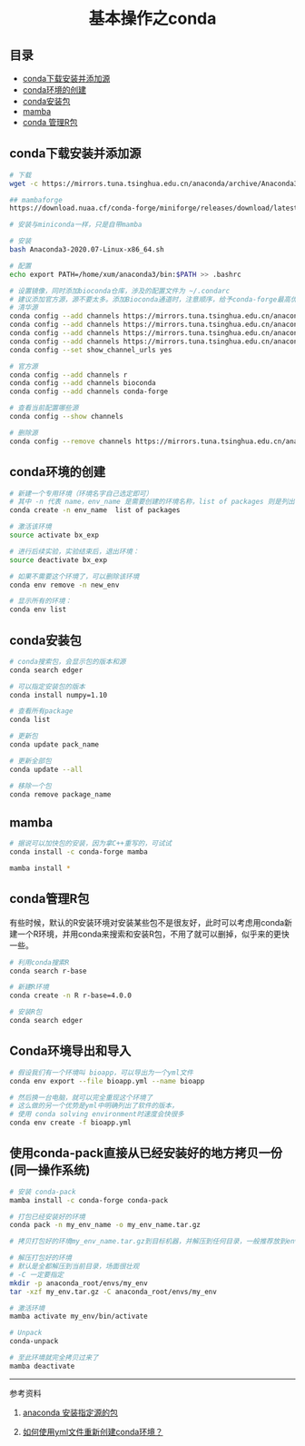 # <center>基本操作之conda</center>

## 目录
* [conda下载安装并添加源](#conda下载安装并添加源)
* [conda环境的创建](#cconda环境的创建)
* [conda安装包](#conda安装包)
* [mamba](#mamba)
* [conda 管理R包](#conda管理R包)

## conda下载安装并添加源
```bash
# 下载
wget -c https://mirrors.tuna.tsinghua.edu.cn/anaconda/archive/Anaconda3-2020.07-Linux-x86_64.sh

## mambaforge
https://download.nuaa.cf/conda-forge/miniforge/releases/download/latest/Mambaforge-Linux-x86_64.sh

# 安装与miniconda一样，只是自带mamba

# 安装
bash Anaconda3-2020.07-Linux-x86_64.sh

# 配置
echo export PATH=/home/xum/anaconda3/bin:$PATH >> .bashrc

# 设置镜像，同时添加bioconda仓库，涉及的配置文件为 ~/.condarc
# 建议添加官方源，源不要太多。添加Bioconda通道时，注意顺序，给予conda-forge最高优先级，其次是bioconda。如果之前已经添加好了通道，自己在~/.condarc中调整顺序。
# 清华源
conda config --add channels https://mirrors.tuna.tsinghua.edu.cn/anaconda/pkgs/free/
conda config --add channels https://mirrors.tuna.tsinghua.edu.cn/anaconda/pkgs/main/
conda config --add channels https://mirrors.tuna.tsinghua.edu.cn/anaconda/cloud/conda-forge/
conda config --add channels https://mirrors.tuna.tsinghua.edu.cn/anaconda/cloud/bioconda/
conda config --set show_channel_urls yes

# 官方源
conda config --add channels r
conda config --add channels bioconda
conda config --add channels conda-forge

# 查看当前配置哪些源
conda config --show channels

# 删除源
conda config --remove channels https://mirrors.tuna.tsinghua.edu.cn/anaconda/pkgs/free/
```

## conda环境的创建
```bash
# 新建一个专用环境（环境名字自己选定即可）
# 其中 -n 代表 name，env_name 是需要创建的环境名称，list of packages 则是列出在新环境中需要安装的工具包。
conda create -n env_name  list of packages

# 激活该环境
source activate bx_exp

# 进行后续实验，实验结束后，退出环境：
source deactivate bx_exp

# 如果不需要这个环境了，可以删除该环境
conda env remove -n new_env

# 显示所有的环境：
conda env list
```

## conda安装包
```bash
# conda搜索包，会显示包的版本和源
conda search edger

# 可以指定安装包的版本
conda install numpy=1.10

# 查看所有package
conda list

# 更新包
conda update pack_name

# 更新全部包
conda update --all

# 移除一个包
conda remove package_name
```

## mamba
```bash
# 据说可以加快包的安装，因为拿C++重写的，可试试
conda install -c conda-forge mamba

mamba install *
```

## conda管理R包
有些时候，默认的R安装环境对安装某些包不是很友好，此时可以考虑用conda新建一个R环境，并用conda来搜索和安装R包，不用了就可以删掉，似乎来的更快一些。
```bash
# 利用conda搜索R
conda search r-base

# 新建R环境
conda create -n R r-base=4.0.0

# 安装R包
conda search edger
```




## Conda环境导出和导入
```bash
# 假设我们有一个环境叫 bioapp，可以导出为一个yml文件
conda env export --file bioapp.yml --name bioapp

# 然后换一台电脑，就可以完全重现这个环境了
# 这么做的另一个优势是yml中明确列出了软件的版本，
# 使用 conda solving environment时速度会快很多
conda env create -f bioapp.yml
```

## 使用conda-pack直接从已经安装好的地方拷贝一份 (同一操作系统)
```bash
# 安装 conda-pack
mamba install -c conda-forge conda-pack

# 打包已经安装好的环境
conda pack -n my_env_name -o my_env_name.tar.gz

# 拷贝打包好的环境my_env_name.tar.gz到目标机器，并解压到任何目录，一般推荐放到envs目录下 (anaconda_root/envs)。(注意：anaconda_root改为自己的conda安装路径。)

# 解压打包好的环境
# 默认是全都解压到当前目录，场面很壮观
# -C 一定要指定
mkdir -p anaconda_root/envs/my_env
tar -xzf my_env.tar.gz -C anaconda_root/envs/my_env

# 激活环境
mamba activate my_env/bin/activate

# Unpack
conda-unpack

# 至此环境就完全拷贝过来了
mamba deactivate
```







---
参考资料
1. [anaconda 安装指定源的包](https://www.cnblogs.com/lovychen/p/11738883.html)

2. [如何使用yml文件重新创建conda环境？](https://www.coder.work/article/2015418)




















